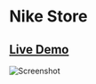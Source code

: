 # Nike Store
## [Live Demo](https://nikestore-polly.netlify.app/)
![Screenshot](https://github.com/pranjalshikhar/nike-store/blob/main/public/screenshot.jpg?raw=true)
